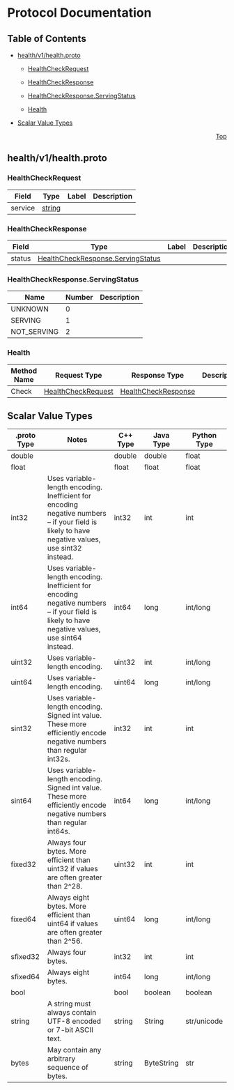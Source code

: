 # Protocol Documentation
<a name="top"/>

## Table of Contents

- [health/v1/health.proto](#health/v1/health.proto)
    - [HealthCheckRequest](#grpc.health.v1.HealthCheckRequest)
    - [HealthCheckResponse](#grpc.health.v1.HealthCheckResponse)
  
    - [HealthCheckResponse.ServingStatus](#grpc.health.v1.HealthCheckResponse.ServingStatus)
  
  
    - [Health](#grpc.health.v1.Health)
  

- [Scalar Value Types](#scalar-value-types)



<a name="health/v1/health.proto"/>
<p align="right"><a href="#top">Top</a></p>

## health/v1/health.proto



<a name="grpc.health.v1.HealthCheckRequest"/>

### HealthCheckRequest



| Field | Type | Label | Description |
| ----- | ---- | ----- | ----------- |
| service | [string](#string) |  |  |






<a name="grpc.health.v1.HealthCheckResponse"/>

### HealthCheckResponse



| Field | Type | Label | Description |
| ----- | ---- | ----- | ----------- |
| status | [HealthCheckResponse.ServingStatus](#grpc.health.v1.HealthCheckResponse.ServingStatus) |  |  |





 


<a name="grpc.health.v1.HealthCheckResponse.ServingStatus"/>

### HealthCheckResponse.ServingStatus


| Name | Number | Description |
| ---- | ------ | ----------- |
| UNKNOWN | 0 |  |
| SERVING | 1 |  |
| NOT_SERVING | 2 |  |


 

 


<a name="grpc.health.v1.Health"/>

### Health


| Method Name | Request Type | Response Type | Description |
| ----------- | ------------ | ------------- | ------------|
| Check | [HealthCheckRequest](#grpc.health.v1.HealthCheckRequest) | [HealthCheckResponse](#grpc.health.v1.HealthCheckRequest) |  |

 



## Scalar Value Types

| .proto Type | Notes | C++ Type | Java Type | Python Type |
| ----------- | ----- | -------- | --------- | ----------- |
| <a name="double" /> double |  | double | double | float |
| <a name="float" /> float |  | float | float | float |
| <a name="int32" /> int32 | Uses variable-length encoding. Inefficient for encoding negative numbers – if your field is likely to have negative values, use sint32 instead. | int32 | int | int |
| <a name="int64" /> int64 | Uses variable-length encoding. Inefficient for encoding negative numbers – if your field is likely to have negative values, use sint64 instead. | int64 | long | int/long |
| <a name="uint32" /> uint32 | Uses variable-length encoding. | uint32 | int | int/long |
| <a name="uint64" /> uint64 | Uses variable-length encoding. | uint64 | long | int/long |
| <a name="sint32" /> sint32 | Uses variable-length encoding. Signed int value. These more efficiently encode negative numbers than regular int32s. | int32 | int | int |
| <a name="sint64" /> sint64 | Uses variable-length encoding. Signed int value. These more efficiently encode negative numbers than regular int64s. | int64 | long | int/long |
| <a name="fixed32" /> fixed32 | Always four bytes. More efficient than uint32 if values are often greater than 2^28. | uint32 | int | int |
| <a name="fixed64" /> fixed64 | Always eight bytes. More efficient than uint64 if values are often greater than 2^56. | uint64 | long | int/long |
| <a name="sfixed32" /> sfixed32 | Always four bytes. | int32 | int | int |
| <a name="sfixed64" /> sfixed64 | Always eight bytes. | int64 | long | int/long |
| <a name="bool" /> bool |  | bool | boolean | boolean |
| <a name="string" /> string | A string must always contain UTF-8 encoded or 7-bit ASCII text. | string | String | str/unicode |
| <a name="bytes" /> bytes | May contain any arbitrary sequence of bytes. | string | ByteString | str |

